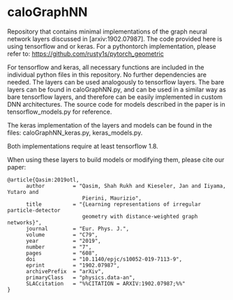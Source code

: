 # caloGraphNN

Repository that contains minimal implementations of the graph neural network layers discussed in [arxiv:1902.07987].
The code provided here is using tensorflow and or keras.
For a pythontorch implementation, please refer to: https://github.com/rusty1s/pytorch_geometric

For tensorflow and keras, all necessary functions are included in the individual python files in this repository. No further dependencies are needed. The layers can be used analogously to tensorflow layers.
The bare layers can be found in caloGraphNN.py, and can be used in a similar way as bare tensorflow layers, and therefore can be easily implemented in custom DNN architectures.
The source code for models described in the paper is in tensorflow_models.py for reference.

The keras implementation of the layers and models can be found in the files: caloGraphNN_keras.py, keras_models.py.

Both implementations require at least tensorflow 1.8.

When using these layers to build models or modifying them, please cite our paper:

```
@article{Qasim:2019otl,
      author         = "Qasim, Shah Rukh and Kieseler, Jan and Iiyama, Yutaro and
                        Pierini, Maurizio",
      title          = "{Learning representations of irregular particle-detector
                        geometry with distance-weighted graph networks}",
      journal        = "Eur. Phys. J.",
      volume         = "C79",
      year           = "2019",
      number         = "7",
      pages          = "608",
      doi            = "10.1140/epjc/s10052-019-7113-9",
      eprint         = "1902.07987",
      archivePrefix  = "arXiv",
      primaryClass   = "physics.data-an",
      SLACcitation   = "%%CITATION = ARXIV:1902.07987;%%"
}
```
